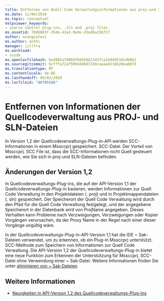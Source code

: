 ```yaml
---
title: Entfernen von Quell Code Verwaltungsinformationen aus proj-und SLN-Dateien
ms.date: 11/04/2016
ms.topic: conceptual
helpviewer_keywords:
- source control plug-ins, .sln and .proj files
ms.assetid: 7b06883f-35de-41e2-9a9e-d3edba236f17
author: acangialosi
ms.author: anthc
manager: jillfra
ms.workload:
- vssdk
ms.openlocfilehash: ba3085a7806bfb0556613d1fca1b94953dcdb0b2
ms.sourcegitcommit: 6cfffa72af599a9d667249caaaa411bb28ea69fd
ms.translationtype: MT
ms.contentlocale: de-DE
ms.lasthandoff: 09/02/2020
ms.locfileid: "80705586"
---
```

# <a name="removal-of-source-control-information-from-proj-and-sln-files"></a>Entfernen von Informationen der Quellcodeverwaltung aus PROJ- und SLN-Dateien
In Version 1,2 der Quellcodeverwaltungs-Plug-in-API werden SCC-Informationen in einem Mssccprj gespeichert. SCC-Datei. Der Vorteil von Mssccprj. SCC File ist, dass die SCC-Informationen nicht Quell gesteuert werden, wie Sie sich in proj-und SLN-Dateien befinden.

## <a name="version-12-changes"></a>Änderungen der Version 1,2
 In Quellcodeverwaltungs-Plug-ins, die auf der API-Version 1,1 der Quellcodeverwaltungs-Plug-in basieren, werden Informationen zur Quell Code Verwaltung in den Projektdateien (. proj) und in Projektmappendateien (. sln) gespeichert. Der Speicherort der Quell Code Verwaltung wird durch den Pfad für die Quell Code Verwaltung festgelegt, und der angegebene Speicherort in der Datenbank wird von ProjName angegeben. Dieses Verhalten kann Probleme nach Verzweigungen, Verzweigungen oder Kopier Vorgängen verursachen, da der Proxy Name in der Regel nach einer dieser Vorgänge ungültig wäre.

 In der Quellcodeverwaltungs-Plug-in-API-Version 1,1 hat die IDE ~ Sak-Dateien verwendet, um zu erkennen, ob ein Plug-in Mssccprj unterstützt. SCC-Methode zum Speichern von Informationen zur Quell Code Verwaltung. Die API-Version 1,2 der Quellcodeverwaltungs-Plug-in bietet eine neue Funktion zum Erkennen der Unterstützung für Mssccprj. SCC-Datei ohne Verwendung einer ~ Sak-Datei. Weitere Informationen finden Sie unter [eliminieren von ~ Sak-Dateien](../../extensibility/internals/elimination-of-tilde-sak-files.md).

## <a name="see-also"></a>Weitere Informationen
- [Neuigkeiten in API-Version 1.2 des Quellcodeverwaltungs-Plug-Ins](../../extensibility/internals/what-s-new-in-the-source-control-plug-in-api-version-1-2.md)
